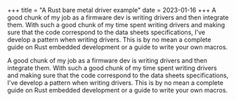 +++
title = "A Rust bare metal driver example"
date = 2023-01-16
+++
A good chunk of my job as a firmware dev is writing drivers and then integrate them.
With such a good chunk of my time spent writing drivers and making sure that the
code correspond to the data sheets specifications, I've develop a pattern when
writing drivers. This is by no mean a complete guide on Rust embedded development or a guide to
write your own macros.

<!-- more -->

A good chunk of my job as a firmware dev is writing drivers and then integrate them.
With such a good chunk of my time spent writing drivers and making sure that the
code correspond to the data sheets specifications, I've develop a pattern when
writing drivers.
 This is by no mean a complete guide on Rust embedded development or a guide to
write your own macros.
